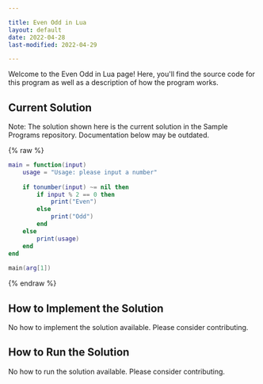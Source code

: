```yaml
---

title: Even Odd in Lua
layout: default
date: 2022-04-28
last-modified: 2022-04-29

---
```


Welcome to the Even Odd in Lua page! Here, you'll find the source code for this program as well as a description of how the program works.

## Current Solution

Note: The solution shown here is the current solution in the Sample Programs repository. Documentation below may be outdated.

{% raw %}

```Lua
main = function(input)
    usage = "Usage: please input a number"
    
    if tonumber(input) ~= nil then
        if input % 2 == 0 then
            print("Even")
        else
            print("Odd")
        end
    else
        print(usage)
    end
end
    
main(arg[1])
```

{% endraw %}

## How to Implement the Solution

No how to implement the solution available. Please consider contributing.

## How to Run the Solution

No how to run the solution available. Please consider contributing.